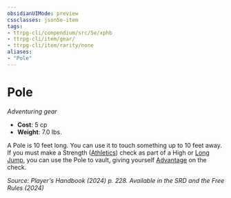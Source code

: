 ```yaml
---
obsidianUIMode: preview
cssclasses: json5e-item
tags:
- ttrpg-cli/compendium/src/5e/xphb
- ttrpg-cli/item/gear/
- ttrpg-cli/item/rarity/none
aliases: 
- "Pole"
---
```

# Pole
*Adventuring gear*  


- **Cost**: 5 cp
- **Weight**: 7.0 lbs.

A Pole is 10 feet long. You can use it to touch something up to 10 feet away. If you must make a Strength ([Athletics](Інструменти%20ДМ/CLI/rules/skills.md#Athletics)) check as part of a High or [Long Jump](Інструменти%20ДМ/CLI/rules/variant-rules/long-jump-xphb.md), you can use the Pole to vault, giving yourself [Advantage](Інструменти%20ДМ/CLI/rules/variant-rules/advantage-xphb.md) on the check.

*Source: Player's Handbook (2024) p. 228. Available in the <span title='Systems Reference Document (5.2)'>SRD</span> and the Free Rules (2024)*